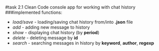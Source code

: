 #task 2.1 Clean Code console app for working with chat history ###implemented
functions:

* _load/save_ - loading/saving chat history from/into **.json** file
* _add_ - adding new message to history
* _show_ - displaying chat history (by **period**)
* _delete_ - deleting message by **id**
* _search_ - searching messages in history by **keyword**, **author**,
  **regexp**
